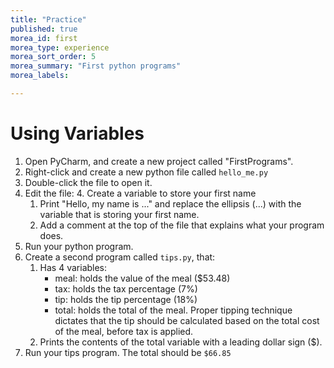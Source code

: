 ```yaml
---
title: "Practice"
published: true
morea_id: first
morea_type: experience
morea_sort_order: 5
morea_summary: "First python programs"
morea_labels:

---
```

# Using Variables

1. Open PyCharm, and create a new project called "FirstPrograms".
2. Right-click and create a new python file called `hello_me.py`
3. Double-click the file to open it.
4. Edit the file:
    4. Create a variable to store your first name
    1. Print "Hello, my name is ..." and replace the ellipsis (...) with the variable that is storing your first name.
    1. Add a comment at the top of the file that explains what your program does.
4. Run your python program.
5. Create a second program called `tips.py`, that:
    1. Has 4 variables:
        * meal: holds the value of the meal ($53.48)
        * tax: holds the tax percentage (7%)
        * tip: holds the tip percentage (18%)
        * total: holds the total of the meal. Proper tipping technique dictates that the tip should be calculated based on the total cost of the meal, before tax is applied.
    1. Prints the contents of the total variable with a leading dollar sign ($).
4. Run your tips program. The total should be `$66.85`
<!--5. Once you're satisfied that your programs are working correctly, take a screenshot of each program open in the editor, with its output displayed in the console, and submit to google classroom. You should submit 2 screenshots.-->

